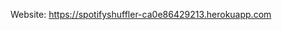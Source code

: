 Website: [https://spotifyshuffler-ca0e86429213.herokuapp.com ](https://shuffler-app-7ac168ef1755.herokuapp.com/)
